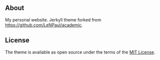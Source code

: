 ## About

My personal website. Jerkyll theme forked from https://github.com/LeNPaul/academic.

## License

The theme is available as open source under the terms of the [MIT License](https://opensource.org/licenses/MIT).
